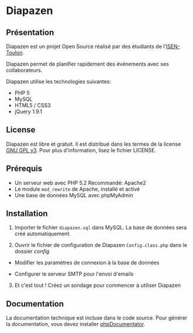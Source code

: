 Diapazen
========

## Présentation


Diapazen est un projet Open Source réalisé par des étudiants de l'[ISEN-Toulon](http://www.isen.fr/toulon.asp).

Diapazen permet de planifier rapidement des événements avec ses collaborateurs.

Diapazen utilise les technologies suivantes:

* PHP 5
* MySQL
* HTML5 / CSS3
* jQuery 1.9.1

## License

Diapazen est libre et gratuit. Il est distribué dans les termes de la license [GNU GPL v3](http://www.gnu.org/licenses/gpl.html). Pour plus d'information, lisez le fichier LICENSE.

## Prérequis

* Un serveur web avec PHP 5.2 Recommandé: Apache2
* Le module `mod_rewrite` de Apache, installé et activé
* Une base de données MySQL avec phpMyAdmin

## Installation

1. Importer le fichier `diapazen.sql` dans MySQL. La base de données sera créé automatiquement.

2. Ouvrir le fichier de configuration de Diapazen `Config.class.php` dans le dossier *config*

 * Modifier les paramètres de connexion à la base de données
 
 * Configurer le serveur SMTP pour l'envoi d'emails

3. Et c'est tout ! Créez un sondage pour commencer à utiliser Diapazen
    
## Documentation

La documentation technique est incluse dans le code source. Pour générer la documentation, vous devez installer [phpDocumentator](http://www.phpdoc.org).